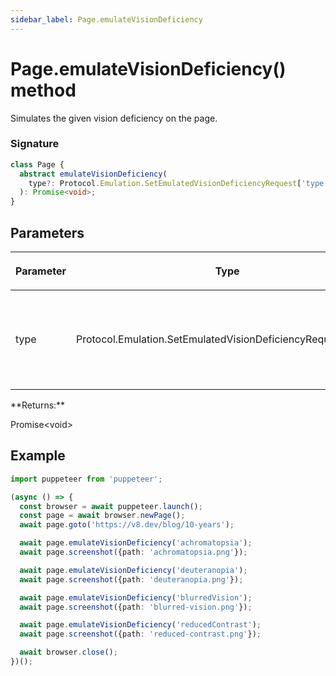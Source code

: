 ```yaml
---
sidebar_label: Page.emulateVisionDeficiency
---
```


# Page.emulateVisionDeficiency() method

Simulates the given vision deficiency on the page.

### Signature

```typescript
class Page {
  abstract emulateVisionDeficiency(
    type?: Protocol.Emulation.SetEmulatedVisionDeficiencyRequest['type'],
  ): Promise<void>;
}
```

## Parameters

<table><thead><tr><th>

Parameter

</th><th>

Type

</th><th>

Description

</th></tr></thead>
<tbody><tr><td>

type

</td><td>

Protocol.Emulation.SetEmulatedVisionDeficiencyRequest\['type'\]

</td><td>

_(Optional)_ the type of deficiency to simulate, or `'none'` to reset.

</td></tr>
</tbody></table>
**Returns:**

Promise&lt;void&gt;

## Example

```ts
import puppeteer from 'puppeteer';

(async () => {
  const browser = await puppeteer.launch();
  const page = await browser.newPage();
  await page.goto('https://v8.dev/blog/10-years');

  await page.emulateVisionDeficiency('achromatopsia');
  await page.screenshot({path: 'achromatopsia.png'});

  await page.emulateVisionDeficiency('deuteranopia');
  await page.screenshot({path: 'deuteranopia.png'});

  await page.emulateVisionDeficiency('blurredVision');
  await page.screenshot({path: 'blurred-vision.png'});

  await page.emulateVisionDeficiency('reducedContrast');
  await page.screenshot({path: 'reduced-contrast.png'});

  await browser.close();
})();
```
